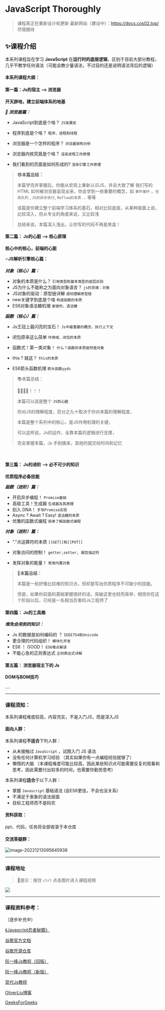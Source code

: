 ﻿# JavaScript Thoroughly


> 课程真正在重新设计和更新
> 最新网站（建设中）：https://docs.cos02.top/
> 尽情期待


## ✨课程介绍

本系列课程旨在学习 **JavaScript** 在**运行时的底层逻辑**，区别于目前大部分教程，几乎不教学任何语法（可能会教少量语法，不过目的还是说明语法背后的逻辑）



#### 本系列课程大纲：

#### 第一篇：Js的宿主 --> 浏览器

**开天辟地，建立前端体系的地基**

***💫 浏览器篇：***

- JavaScript到底是个啥？    `JS发展史`

- 程序到底是个啥？    `程序，进程和线程`
- 浏览器是一个怎样的程序？   `浏览器架构分析`

- 浏览器内核究竟是个啥？     `渲染进程工作原理`

- 我们看到的页面是如何形成的?       `渲染引擎工作原理`

  

> **😎本篇总结：**
>
> 本篇学完并掌握后，你能从宏观上重新认识JS，并且大致了解 我们写的 HTML 如何被浏览器呈现出来，你会学到一些重要的概念，如 `事件循环` ，`任务队列` , `JS的异步执行`, `Reflow的本质` ... 等等
>
> 该篇是你建立整个前端学习体系的基石，相对比较底层，从某种层面上说，比较深入，但从专业的角度来说，又比较浅
>
> 总结来说，本篇深入浅出，让你写的代码不再是黑盒！





#### 第二篇： Js的心脏 --> 核心原理

**核心中的核心，前端的心脏**



⭐**JS解析引擎核心篇：**

***对象（核心）篇：***

- 对象的本质是什么？   `引用类型和基本类型的底层区别`
- JS为什么不能称之为面向对象语言？   `js的灵魂：对象`
- JS对象的驱动：原型链详解     `透彻理解原型链`
- new关键字到底是个啥      `构造函数的本质`
- ES6对象语法糖机理      `谢谢你，语法糖`



***函数（核心）篇：***

- Js王冠上最闪亮的宝石！  `Js中最重要的概念，执行上下文`
- 闭包原来这么简单   `作用域，闭包的本质`
- 函数式！第一类对象！   `什么？函数的本质居然是对象`
- this ? 就这？   `this的本质`

- ES6箭头函数机理    `箭头函数yyds`



> 📚本篇总结：
>
> 🦄🐳🐧🐥！！！
>
> 本篇可以说是整个 **`JS的心脏`**
>
> 你对JS的理解程度，百分之九十取决于你对本篇的理解程度，
>
> 本篇是整个系列中的核心，是JS作用机理的关键，
>
> 可以这样说，Js的运作，全靠本篇的逻辑进行支撑，
>
> 完全掌握本篇，Js 手到擒来，其他的就交给时间和记忆

​	



#### 第三篇： Js的进阶 --> 必不可少的知识

**优质程序必备技能**



***函数（进阶）篇：***

- 开启异步编程！  `Promise基础`
- 高级工具！生成器      `生成器及其原理`
- 刻入 DNA！  `手写Promise实现`
- Async ? Await ? Easy!     `语法糖的本质`
- 优雅的函数式编程     `简单了解函数式编程`



***对象（进阶）篇：***

-  "."点运算符的本质     `[[GET]]和[[PUT]]`

-  对象访问的控制！   `getter,setter, 属性描述符`

- 发挥对象的能量！   `常用内置对象`

  

> **🦄本篇总结：**
>
> 本篇是一些好像比较难的知识点，但却是写出优质程序不可缺少的技能。
>
> 但是，如果你前面的基础掌握很好的话，突破这里也轻而易举，相信你在这个阶段以后，已经是一名相当厉害的Js工程师了





#### 第四篇： Js的工具箱 

***难免会用到的知识：***

- Js 的数据是如何编码的 ？   `IEEE754和Unicode`
- 更合理的代码组织！  `模块化开发`
- ES6 ！ GOOD！  `ES6难点解读`
- 不能心急的正则表达式     `正则表达式详解`





#### 第五篇： 浏览器宿主下的 Js

**DOM与BOM技巧**

....







---

### 课程须知：

本系列课程难度较高，内容充实，不是入门JS，而是深入JS

#### 面向人群：

本系列课程**不适合**下列人群：

- 从未接触过 `JavaScript` ，试图入门 JS 语法
- 没有任何计算机学习经验 （其实如果你有一点编程经验就够了）
- 懒惰的大脑 （本课程难度可能比较高，因此某些知识点可能需要反复的观看和思考，因此需要付出较多的时间，也需要你勤劳思考)



本系列课程**适合**于以下人群：

- 掌握 `Javascript` 基础语法 (会ES6更佳，不会也没关系)
- 不满足于表象的语法层面
- 目标工程师而不是码农



#### 资料获取：

ppt，代码，任务将全部收录于本仓库



#### 交流答疑群：

![image-20221213095645938](https://s2.loli.net/2022/12/13/jyvn8WepNJFxGD1.png)



---

### 课程地址

> 🎈提示：按住 `ctrl` 点击图片进入课程视频

<a href="https://www.bilibili.com/video/BV1Ed4y1x7oN?p=1&vd_source=f8e6083a4ab637f966ebe160afcf4431"><img src="https://imgs-1311550285.cos.ap-chengdu.myqcloud.com/img/JavaScript高级进阶.png"></a>







---

### 课程资料参考：

（逐步补充中）

<a href="https://book.douban.com/subject/26638316//">《Javascript忍者秘籍》</a>

<a href="https://developer.chrome.com/blog/inside-browser-part2/">谷歌官方文档</a>

<a href="https://github.com/chromium/chromium/blob/main/third_party/blink/renderer/core/html/resources/html.css">谷歌开源仓库</a>

<a href="https://javascript.ruanyifeng.com/">阮一峰Js教程（旧版）</a>

<a href="https://wangdoc.com/javascript/basic/introduction">阮一峰Js教程（新版）</a>

<a href="https://zh.javascript.info/">现代Js教程</a>

<a href="https://tongdada.github.io/2020/06/30/%E6%B5%8F%E8%A7%88%E5%99%A8%E7%9A%84%E5%A4%9A%E8%BF%9B%E7%A8%8B%E6%9E%B6%E6%9E%84/">OliverLiu博客</a>

<a href="https://www.geeksforgeeks.org/difference-between-program-and-process">GeeksForGeeks</a>

